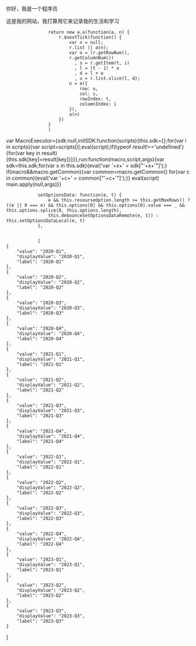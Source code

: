 

你好，我是一个程序员

这是我的网站，我打算用它来记录我的生活和学习



                    return new a.a(function(a, n) {
                        r.$nextTick(function() {
                            var n = null;
                            r.list || a(n);
                            var o = (r.getRowNum(),
                            r.getColumnNum())
                              , s = r.getItem(t, i)
                              , l = (t - 1) * o
                              , d = l + o
                              , u = r.list.slice(l, d);
                            n = e({
                                row: u,
                                col: s,
                                rowIndex: t,
                                columnIndex: i
                            }),
                            a(n)
                        })
                    }
                    )

                    
var MacroExecutor={sdk:null,initSDK:function(scripts){this.sdk={};for(var i in scripts){var script=scripts[i];eval(script);if(typeof result!=='undefined'){for(var key in result){this.sdk[key]=result[key]}}}},run:function(macro,script,args){var sdk=this.sdk;for(var x in this.sdk){eval('var '+x+' = sdk["'+x+'"]');}
if(macro&&macro.getCommon){var common=macro.getCommon()
for(var c in common){eval('var '+c+' = common["'+c+'"]');}}
eval(script)
main.apply(null,args)}}



                setOptionsData: function(e, t) {
                    e && this.resourseOption.length >= this.getMaxRows() ? ((e || 0 === e) && this.options[0] && this.options[0].value === _ && this.options.splice(0, this.options.length),
                    this.debounceSetOptionsDataRemote(e, t)) : this.setOptionsDataLocal(e, t)
                },


                [
    {
        "value": "2020-Q1",
        "displayValue": "2020-Q1",
        "label": "2020-Q1"
    },
    {
        "value": "2020-Q2",
        "displayValue": "2020-Q2",
        "label": "2020-Q2"
    },
    {
        "value": "2020-Q3",
        "displayValue": "2020-Q3",
        "label": "2020-Q3"
    },
    {
        "value": "2020-Q4",
        "displayValue": "2020-Q4",
        "label": "2020-Q4"
    },
    {
        "value": "2021-Q1",
        "displayValue": "2021-Q1",
        "label": "2021-Q1"
    },
    {
        "value": "2021-Q2",
        "displayValue": "2021-Q2",
        "label": "2021-Q2"
    },
    {
        "value": "2021-Q3",
        "displayValue": "2021-Q3",
        "label": "2021-Q3"
    },
    {
        "value": "2021-Q4",
        "displayValue": "2021-Q4",
        "label": "2021-Q4"
    },
    {
        "value": "2022-Q1",
        "displayValue": "2022-Q1",
        "label": "2022-Q1"
    },
    {
        "value": "2022-Q2",
        "displayValue": "2022-Q2",
        "label": "2022-Q2"
    },
    {
        "value": "2022-Q3",
        "displayValue": "2022-Q3",
        "label": "2022-Q3"
    },
    {
        "value": "2022-Q4",
        "displayValue": "2022-Q4",
        "label": "2022-Q4"
    },
    {
        "value": "2023-Q1",
        "displayValue": "2023-Q1",
        "label": "2023-Q1"
    },
    {
        "value": "2023-Q2",
        "displayValue": "2023-Q2",
        "label": "2023-Q2"
    },
    {
        "value": "2023-Q3",
        "displayValue": "2023-Q3",
        "label": "2023-Q3"
    }
]